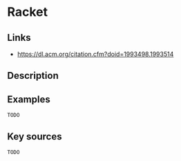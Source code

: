 # Racket

## Links
- https://dl.acm.org/citation.cfm?doid=1993498.1993514

## Description

## Examples

    TODO

## Key sources

    TODO
